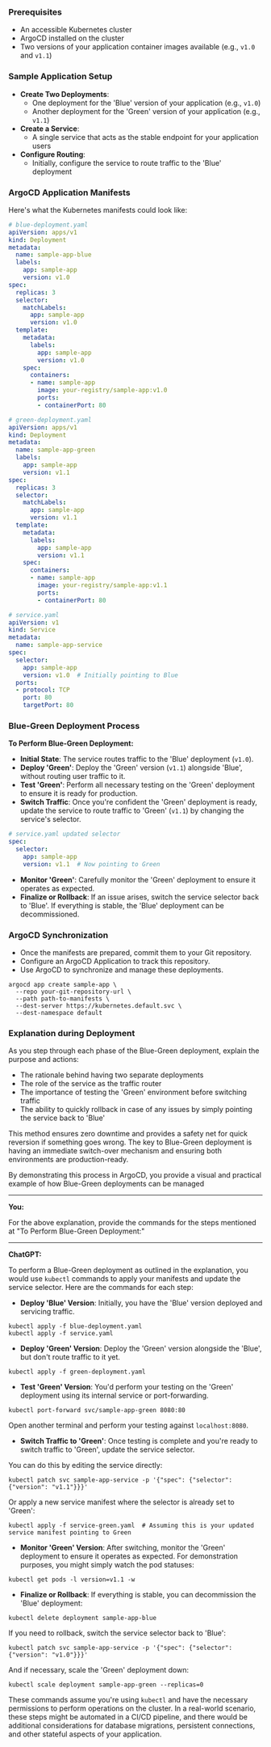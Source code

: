 ### Prerequisites

- An accessible Kubernetes cluster
- ArgoCD installed on the cluster
- Two versions of your application container images available (e.g., `v1.0` and `v1.1`)

### Sample Application Setup

- **Create Two Deployments**:
   - One deployment for the 'Blue' version of your application (e.g., `v1.0`)
   - Another deployment for the 'Green' version of your application (e.g., `v1.1`)
- **Create a Service**:
   - A single service that acts as the stable endpoint for your application users
- **Configure Routing**:
   - Initially, configure the service to route traffic to the 'Blue' deployment

### ArgoCD Application Manifests
Here's what the Kubernetes manifests could look like:

```yaml
# blue-deployment.yaml
apiVersion: apps/v1
kind: Deployment
metadata:
  name: sample-app-blue
  labels:
    app: sample-app
    version: v1.0
spec:
  replicas: 3
  selector:
    matchLabels:
      app: sample-app
      version: v1.0
  template:
    metadata:
      labels:
        app: sample-app
        version: v1.0
    spec:
      containers:
      - name: sample-app
        image: your-registry/sample-app:v1.0
        ports:
        - containerPort: 80

# green-deployment.yaml
apiVersion: apps/v1
kind: Deployment
metadata:
  name: sample-app-green
  labels:
    app: sample-app
    version: v1.1
spec:
  replicas: 3
  selector:
    matchLabels:
      app: sample-app
      version: v1.1
  template:
    metadata:
      labels:
        app: sample-app
        version: v1.1
    spec:
      containers:
      - name: sample-app
        image: your-registry/sample-app:v1.1
        ports:
        - containerPort: 80

# service.yaml
apiVersion: v1
kind: Service
metadata:
  name: sample-app-service
spec:
  selector:
    app: sample-app
    version: v1.0  # Initially pointing to Blue
  ports:
  - protocol: TCP
    port: 80
    targetPort: 80

```
### Blue-Green Deployment Process
**To Perform Blue-Green Deployment:**


- **Initial State**: The service routes traffic to the 'Blue' deployment (`v1.0`).
- **Deploy 'Green'**: Deploy the 'Green' version (`v1.1`) alongside 'Blue', without routing user traffic to it.
- **Test 'Green'**: Perform all necessary testing on the 'Green' deployment to ensure it is ready for production.
- **Switch Traffic**: Once you're confident the 'Green' deployment is ready, update the service to route traffic to 'Green' (`v1.1`) by changing the service's selector.

```yaml
# service.yaml updated selector
spec:
  selector:
    app: sample-app
    version: v1.1  # Now pointing to Green

```

- **Monitor 'Green'**: Carefully monitor the 'Green' deployment to ensure it operates as expected.
- **Finalize or Rollback**: If an issue arises, switch the service selector back to 'Blue'. If everything is stable, the 'Blue' deployment can be decommissioned.

### ArgoCD Synchronization

- Once the manifests are prepared, commit them to your Git repository.
- Configure an ArgoCD Application to track this repository.
- Use ArgoCD to synchronize and manage these deployments.

```shell<button class="flex ml-auto gizmo:ml-0 gap-2 items-center"><svg width="16" height="16" viewBox="0 0 24 24" fill="none" xmlns="http://www.w3.org/2000/svg"><path d="M9 5H7C5.89543 5 5 5.89543 5 7V19C5 20.1046 5.89543 21 7 21H17C18.1046 21 19 20.1046 19 19V7C19 5.89543 18.1046 5 17 5H15" stroke="currentColor" stroke-width="2"></path><path d="M9 6C9 4.34315 10.3431 3 12 3V3C13.6569 3 15 4.34315 15 6V6C15 6.55228 14.5523 7 14 7H10C9.44772 7 9 6.55228 9 6V6Z" stroke="currentColor" stroke-width="2" stroke-linejoin="round"></path></svg>Copy code</button>
argocd app create sample-app \
  --repo your-git-repository-url \
  --path path-to-manifests \
  --dest-server https://kubernetes.default.svc \
  --dest-namespace default

```
### Explanation during Deployment
As you step through each phase of the Blue-Green deployment, explain the purpose and actions:


- The rationale behind having two separate deployments
- The role of the service as the traffic router
- The importance of testing the 'Green' environment before switching traffic
- The ability to quickly rollback in case of any issues by simply pointing the service back to 'Blue'

This method ensures zero downtime and provides a safety net for quick reversion if something goes wrong. The key to Blue-Green deployment is having an immediate switch-over mechanism and ensuring both environments are production-ready.

By demonstrating this process in ArgoCD, you provide a visual and practical example of how Blue-Green deployments can be managed



------------------

**You:**

For the above explanation, provide the commands for the steps mentioned at "To Perform Blue-Green Deployment:"

------------------

**ChatGPT:**

To perform a Blue-Green deployment as outlined in the explanation, you would use `kubectl` commands to apply your manifests and update the service selector. Here are the commands for each step:


- **Deploy 'Blue' Version**:
Initially, you have the 'Blue' version deployed and servicing traffic.

```
kubectl apply -f blue-deployment.yaml
kubectl apply -f service.yaml

```
- **Deploy 'Green' Version**:
Deploy the 'Green' version alongside the 'Blue', but don't route traffic to it yet.

```
kubectl apply -f green-deployment.yaml

```
- **Test 'Green' Version**:
You'd perform your testing on the 'Green' deployment using its internal service or port-forwarding.

```
kubectl port-forward svc/sample-app-green 8080:80

```
Open another terminal and perform your testing against `localhost:8080`.
- **Switch Traffic to 'Green'**:
Once testing is complete and you're ready to switch traffic to 'Green', update the service selector.

You can do this by editing the service directly:

```
kubectl patch svc sample-app-service -p '{"spec": {"selector": {"version": "v1.1"}}}'

```
Or apply a new service manifest where the selector is already set to 'Green':

```
kubectl apply -f service-green.yaml  # Assuming this is your updated service manifest pointing to Green

```
- **Monitor 'Green' Version**:
After switching, monitor the 'Green' deployment to ensure it operates as expected. For demonstration purposes, you might simply watch the pod statuses:

```
kubectl get pods -l version=v1.1 -w

```
- **Finalize or Rollback**:
If everything is stable, you can decommission the 'Blue' deployment:

```
kubectl delete deployment sample-app-blue

```
If you need to rollback, switch the service selector back to 'Blue':

```
kubectl patch svc sample-app-service -p '{"spec": {"selector": {"version": "v1.0"}}}'

```
And if necessary, scale the 'Green' deployment down:

```
kubectl scale deployment sample-app-green --replicas=0

```

These commands assume you're using `kubectl` and have the necessary permissions to perform operations on the cluster. In a real-world scenario, these steps might be automated in a CI/CD pipeline, and there would be additional considerations for database migrations, persistent connections, and other stateful aspects of your application.


